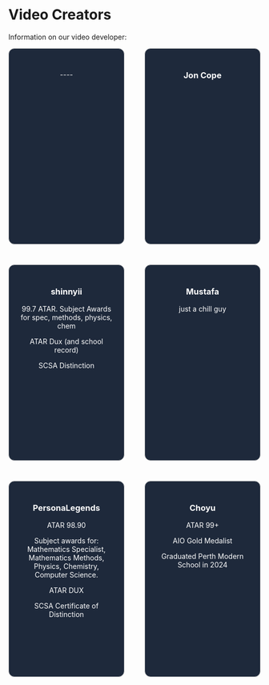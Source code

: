 # Video Creators

Information on our video developer:

<div style="display: grid; grid-template-columns: repeat(2, 1fr); gap: 40px; justify-content: center; align-items: center; width: 100%; max-width: 1200px; margin: 0 auto;">

  <div style="border: 1px solid #ccc; padding: 20px; border-radius: 12px; text-align: center; background-color: #1e293b; color: #ffffff; height: 350px; overflow: hidden;">
    <h3></h3>
    <p>----</p>
  </div>

  <div style="border: 1px solid #ccc; padding: 20px; border-radius: 12px; text-align: center; background-color: #1e293b; color: #ffffff; height: 350px; overflow: hidden;">
    <h3>Jon Cope</h3>
    <p></p>
  </div>

  <div style="border: 1px solid #ccc; padding: 20px; border-radius: 12px; text-align: center; background-color: #1e293b; color: #ffffff; height: 350px; overflow: hidden;">
    <h3>shinnyii</h3>
    <p>99.7 ATAR. Subject Awards for spec, methods, physics, chem</p>
    <p>ATAR Dux (and school record)</p>
    <p>SCSA Distinction</p>
  </div>

  <div style="border: 1px solid #ccc; padding: 20px; border-radius: 12px; text-align: center; background-color: #1e293b; color: #ffffff; height: 350px; overflow: hidden;">
    <h3>Mustafa</h3>
    <p>just a chill guy</p>
  </div>

  <div style="border: 1px solid #ccc; padding: 20px; border-radius: 12px; text-align: center; background-color: #1e293b; color: #ffffff; height: 350px; overflow: hidden;">
    <h3>PersonaLegends</h3>
    <p>ATAR 98.90</p>
    <p>Subject awards for: Mathematics Specialist, Mathematics Methods, Physics, Chemistry, Computer Science.</p>
    <p>ATAR DUX</p>
    <p>SCSA Certificate of Distinction</p>
  </div>

  <div style="border: 1px solid #ccc; padding: 20px; border-radius: 12px; text-align: center; background-color: #1e293b; color: #ffffff; height: 350px; overflow: hidden;">
    <h3>Choyu</h3>
    <p>ATAR 99+</p>
    <p>AIO Gold Medalist</p>
    <p>Graduated Perth Modern School in 2024</p>
  </div>

</div>
